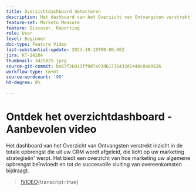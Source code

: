 ```yaml
---
title: Overzichtdashboard detecteren
description: Het dashboard van het Overzicht van Ontvangsten verstrekt inzicht in de totale opbrengst die uit uw CRM wordt afgeleid, die licht op uw marketing strategieën' werpt. Het biedt een overzicht van hoe marketing uw algemene opbrengst beïnvloedt en tot de succesvolle sluiting van overeenkomsten bijdraagt.
feature-set: Marketo Measure
feature: Discover, Reporting
role: User
level: Beginner
doc-type: Feature Video
last-substantial-update: 2023-10-18T00:00:00Z
jira: KT-14204
thumbnail: 3425025.jpeg
source-git-commit: be67f26913ff0d7e93d61711432d1448c8a00626
workflow-type: tm+mt
source-wordcount: '90'
ht-degree: 0%

---
```



# Ontdek het overzichtdashboard - Aanbevolen video

Het dashboard van het Overzicht van Ontvangsten verstrekt inzicht in de totale opbrengst die uit uw CRM wordt afgeleid, die licht op uw marketing strategieën&#39; werpt. Het biedt een overzicht van hoe marketing uw algemene opbrengst beïnvloedt en tot de succesvolle sluiting van overeenkomsten bijdraagt.

>[!VIDEO](https://video.tv.adobe.com/v/3446359/?learn=on&captions=dut){transcript=true}
